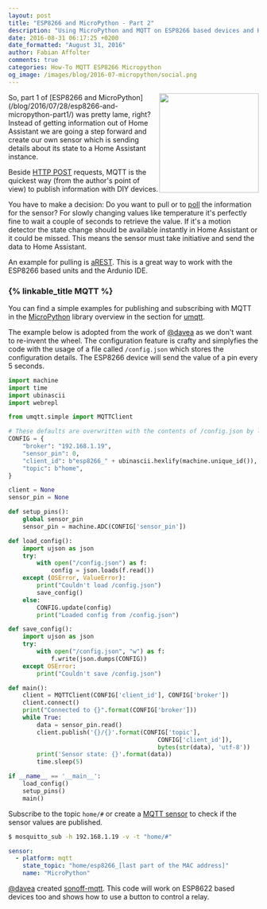 ```yaml
---
layout: post
title: "ESP8266 and MicroPython - Part 2"
description: "Using MicroPython and MQTT on ESP8266 based devices and Home Assistant."
date: 2016-08-31 06:17:25 +0200
date_formatted: "August 31, 2016"
author: Fabian Affolter
comments: true
categories: How-To MQTT ESP8266 Micropython
og_image: /images/blog/2016-07-micropython/social.png
---
```


<img src='/images/blog/2016-07-micropython/micropython.png' style='clear: right; border:none; box-shadow: none; float: right; margin-bottom: 12px;' width='200' />
So, part 1 of [ESP8266 and MicroPython](/blog/2016/07/28/esp8266-and-micropython-part1/) was pretty lame, right? Instead of getting information out of Home Assistant we are going a step forward and create our own sensor which is sending details about its state to a Home Assistant instance.

<!--more-->

Beside [HTTP POST](https://en.wikipedia.org/wiki/POST_(HTTP)) requests, MQTT is the quickest way (from the author's point of view) to publish information with DIY devices. 

You have to make a decision: Do you want to pull or to [poll](https://en.wikipedia.org/wiki/Polling_(computer_science)) the information for the sensor? For slowly changing values like temperature it's perfectly fine to wait a couple of seconds to retrieve the value. If it's a motion detector the state change should be available instantly in Home Assistant or it could be missed. This means the sensor must take initiative and send the data to Home Assistant. 

An example for pulling is [aREST](/components/sensor.arest/). This is a great way to work with the ESP8266 based units and the Ardunio IDE. 

### {% linkable_title MQTT %}

You can find a simple examples for publishing and subscribing with MQTT in the [MicroPython](https://github.com/micropython/micropython-lib) library overview in the section for [umqtt](https://github.com/micropython/micropython-lib/tree/master/umqtt.simple). 

The example below is adopted from the work of [@davea](https://github.com/davea) as we don't want to re-invent the wheel. The configuration feature is crafty and simplyfies the code with the usage of a file called `/config.json` which stores the configuration details. The ESP8266 device will send the value of a pin every 5 seconds.


```python
import machine
import time
import ubinascii
import webrepl

from umqtt.simple import MQTTClient

# These defaults are overwritten with the contents of /config.json by load_config()
CONFIG = {
    "broker": "192.168.1.19",
    "sensor_pin": 0, 
    "client_id": b"esp8266_" + ubinascii.hexlify(machine.unique_id()),
    "topic": b"home",
}

client = None
sensor_pin = None

def setup_pins():
    global sensor_pin
    sensor_pin = machine.ADC(CONFIG['sensor_pin'])

def load_config():
    import ujson as json
    try:
        with open("/config.json") as f:
            config = json.loads(f.read())
    except (OSError, ValueError):
        print("Couldn't load /config.json")
        save_config()
    else:
        CONFIG.update(config)
        print("Loaded config from /config.json")

def save_config():
    import ujson as json
    try:
        with open("/config.json", "w") as f:
            f.write(json.dumps(CONFIG))
    except OSError:
        print("Couldn't save /config.json")

def main():
    client = MQTTClient(CONFIG['client_id'], CONFIG['broker'])
    client.connect()
    print("Connected to {}".format(CONFIG['broker']))
    while True:
        data = sensor_pin.read()
        client.publish('{}/{}'.format(CONFIG['topic'],
                                          CONFIG['client_id']),
                                          bytes(str(data), 'utf-8'))
        print('Sensor state: {}'.format(data))
        time.sleep(5)

if __name__ == '__main__':
    load_config()
    setup_pins()
    main()
```

Subscribe to the topic `home/#` or create a [MQTT sensor](/components/sensor.mqtt/) to check if the sensor values are published.

```bash
$ mosquitto_sub -h 192.168.1.19 -v -t "home/#"
```

```yaml
sensor:
  - platform: mqtt
    state_topic: "home/esp8266_[last part of the MAC address]"
    name: "MicroPython"
```

[@davea](https://github.com/davea) created [sonoff-mqtt](https://github.com/davea/sonoff-mqtt). This code will work on ESP8622 based devices too and shows how to use a button to control a relay.

